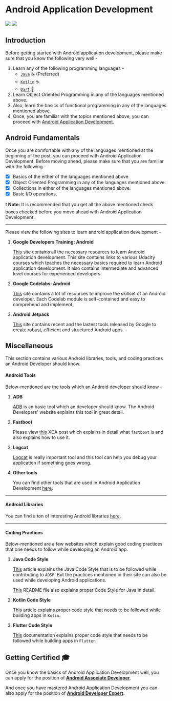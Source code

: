 # Android Application Development

![](https://img.shields.io/maintenance/no/2019.svg) [![](https://img.shields.io/github/last-commit/amfoss/master-syllabus.svg)]()

## Introduction

Before getting started with Android application development, please make sure that you know the following very well - 

1. Learn any of the following programming languages - 
    * [```Java```](/java) :coffee: (Preferred)
    * [```Kotlin```](/kotlin) :coffee:
    * [```Dart```](/dart)  :dart: 
2. Learn Object Oriented Programming in any of the languages mentioned above. 
3. Also, learn the basics of functional programming in any of the languages mentioned above.
4. Once, you are familiar with the topics mentioned above, you can proceed with [Android Application Development](#aad).

## <a name="aad">Android Fundamentals</a>

Once you are comfortable with any of the languages mentioned at the beginning of the post, you can proceed with Android Application Development. Before moving ahead, please make sure that you are familiar with the following - 

- [X] Basics of the either of the languages mentioned above
- [X] Object Oriented Programming in any of the languages mentioned above. 
- [X] Collections in either of the languages mentioned above.
- [X] Basic I/O operations.
 
:exclamation: **Note:** It is recommended that you get all the above mentioned check boxes checked before you move ahead with Android Application Development. 

<hr>
 
Please view the following sites to learn android application development -

1. **Google Developers Training: Android**

   [This](https://developers.google.com/training/android/) site contains all the necessary resources to learn Android application development. This site contains links to various Udacity courses which teaches the necessary basics required to learn Android application development. It also contains intermediate and advanced level courses for experienced developers.
   
2. **Google Codelabs: Android**

   [This](https://codelabs.developers.google.com/?cat=Android) site contains a lot of resources to improve the skillset of an Android developer. Each Codelab module is self-contained and easy to comprehend and implement.
   
3. **Android Jetpack**

   [This](https://developer.android.com/jetpack/) site contains recent and the lastest tools released by Google to create robust, efficient and structured Android apps. 

## Miscellaneous


This section contains various Android libraries, tools, and coding practices an Android Developer should know.

#### Android Tools

Below-mentioned are the tools which an Android developer should know - 

1. **ADB**

   [ADB](https://developer.android.com/studio/command-line/adb) is an basic tool which an developer should know. The Android 
   Developers' website explains this tool in great detail.  

2. **Fastboot**

   Please view [this](https://forum.xda-developers.com/showthread.php?t=2277112) XDA post which explains in detail what ```fastboot``` is and also explains how to use it.

3. **Logcat**

   [Logcat](https://developer.android.com/studio/command-line/logcat) is really important tool and this tool can help you debug your application if something goes wrong.

4. **Other tools**

   You can find other tools that are used in Android Application Development [here](https://developer.android.com/studio/command-line/logcat).  

<hr>

#### Android Libraries

You can find a ton of interesting Android libraries [here](https://android-arsenal.com/).

<hr>

#### Coding Practices

Below-mentioned are a few websites which explain good coding practices that one needs to follow while developing an Android app. 

1. **Java Code Style**

   [This](https://source.android.com/setup/contribute/code-style) article explains the Java Code Style that is to be followed while contributing to ```AOSP```. But the practices mentioned in their site can also be used while developing Android applications. 

   [This](https://github.com/ribot/android-guidelines/blob/master/project_and_code_guidelines.md) README file also explains proper Code Style for Java in detail. 

2. **Kotlin Code Style**

   [This](https://developer.android.com/kotlin/style-guide) article explains proper code style that needs to be followed while building apps in ```Kotin```.

3. **Flutter Code Style**

   [This](https://github.com/flutter/flutter/wiki/Style-guide-for-Flutter-repo) documentation explains proper code style that needs to be followed while building apps in ```Flutter```.


## Getting Certified :mortar_board:

Once you know the basics of Android Application Development well, you can apply for the position of [**Android Associate Developer**](https://developers.google.com/training/certification/associate-android-developer/). 

And once you have mastered Android Application Development you can also apply for the position of [**Android Developer Expert**](https://developers.google.com/experts/become-an-expert).  
